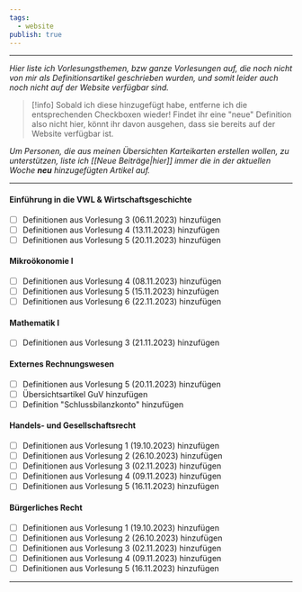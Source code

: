 ```yaml
---
tags:
  - website
publish: true
---
```

***

*Hier liste ich Vorlesungsthemen, bzw ganze Vorlesungen auf, die noch nicht von mir als Definitionsartikel geschrieben wurden, und somit leider auch noch nicht auf der Website verfügbar sind.*

> [!info]
>Sobald ich diese hinzugefügt habe, entferne ich die entsprechenden Checkboxen wieder!
>Findet ihr eine "neue" Definition also nicht hier, könnt ihr davon ausgehen, dass sie bereits auf der Website verfügbar ist. 

*Um Personen, die aus meinen Übersichten Karteikarten erstellen wollen, zu unterstützen, liste ich [[Neue Beiträge|hier]] immer die in der aktuellen Woche **neu** hinzugefügten Artikel auf.*
***
#### Einführung in die VWL & Wirtschaftsgeschichte
- [ ] Definitionen aus Vorlesung 3 (06.11.2023) hinzufügen
- [ ] Definitionen aus Vorlesung 4 (13.11.2023) hinzufügen
- [ ] Definitionen aus Vorlesung 5 (20.11.2023) hinzufügen

#### Mikroökonomie I
- [ ] Definitionen aus Vorlesung 4 (08.11.2023) hinzufügen
- [ ] Definitionen aus Vorlesung 5 (15.11.2023) hinzufügen
- [ ] Definitionen aus Vorlesung 6 (22.11.2023) hinzufügen

#### Mathematik I
- [ ] Definitionen aus Vorlesung 3 (21.11.2023) hinzufügen

#### Externes Rechnungswesen
- [ ] Definitionen aus Vorlesung 5 (20.11.2023) hinzufügen
- [ ] Übersichtsartikel GuV hinzufügen
- [ ] Definition "Schlussbilanzkonto" hinzufügen

#### Handels- und Gesellschaftsrecht
- [ ] Definitionen aus Vorlesung 1 (19.10.2023) hinzufügen
- [ ] Definitionen aus Vorlesung 2 (26.10.2023) hinzufügen
- [ ] Definitionen aus Vorlesung 3 (02.11.2023) hinzufügen
- [ ] Definitionen aus Vorlesung 4 (09.11.2023) hinzufügen
- [ ] Definitionen aus Vorlesung 5 (16.11.2023) hinzufügen

#### Bürgerliches Recht
- [ ] Definitionen aus Vorlesung 1 (19.10.2023) hinzufügen
- [ ] Definitionen aus Vorlesung 2 (26.10.2023) hinzufügen
- [ ] Definitionen aus Vorlesung 3 (02.11.2023) hinzufügen
- [ ] Definitionen aus Vorlesung 4 (09.11.2023) hinzufügen
- [ ] Definitionen aus Vorlesung 5 (16.11.2023) hinzufügen

***

